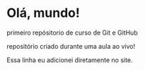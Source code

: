 # Olá, mundo!
 primeiro repósitorio de curso de Git e GitHub

repositório criado durante uma aula ao vivo!

Essa linha eu adicionei diretamente no site.
